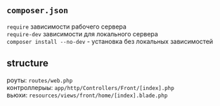 ## `composer.json`  
`require` зависимости рабочего сервера  
`require-dev` зависимости для локального сервера  
`composer install --no-dev` - установка без локальных зависимостей  


## structure
роуты: `routes/web.php`  
контроллерыы: `app/http/Controllers/Front/[index].php`  
вьюхи: `resources/views/front/home/[index].blade.php`  

